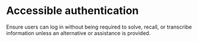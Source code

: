 # Accessible authentication

Ensure users can log in without being required to solve, recall, or transcribe information unless an alternative or assistance is provided.
